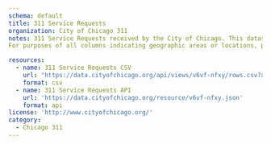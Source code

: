 ```yaml
---
schema: default
title: 311 Service Requests
organization: City of Chicago 311
notes: 311 Service Requests received by the City of Chicago. This dataset includes requests created after the launch of the new 311 system on 12/18/2018 and some records from the previous system, indicated in the LEGACY_RECORD column.
For purposes of all columns indicating geographic areas or locations, please note that requests of the type 311 INFORMATION ONLY CALL often are entered with the address of the City's 311 Center.

resources:
  - name: 311 Service Requests CSV
    url: "https://data.cityofchicago.org/api/views/v6vf-nfxy/rows.csv?accessType=DOWNLOAD&bom=true&format=true"
    format: csv
  - name: 311 Service Requests API
    url: 'https://data.cityofchicago.org/resource/v6vf-nfxy.json'
    format: api
license: 'http://www.cityofchicago.org/'
category:
  - Chicago 311
---
```

